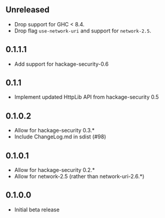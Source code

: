 Unreleased
----------

* Drop support for GHC < 8.4.
* Drop flag `use-network-uri` and support for `network-2.5`.


0.1.1.1
-------
* Add support for hackage-security-0.6

0.1.1
-----
* Implement updated HttpLib API from hackage-security 0.5

0.1.0.2
-------
* Allow for hackage-security 0.3.*
* Include ChangeLog.md in sdist (#98)

0.1.0.1
-------
* Allow for hackage-security 0.2.*
* Allow for network-2.5 (rather than network-uri-2.6.*)

0.1.0.0
-------
* Initial beta release
